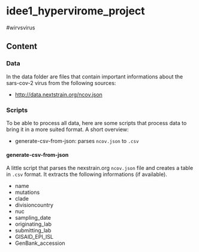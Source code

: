 # idee1_hypervirome_project
#wirvsvirus

## Content

### Data
In the data folder are files that contain important informations about the sars-cov-2 virus from the following sources:

  * http://data.nextstrain.org/ncov.json

### Scripts
To be able to process all data, here are some scripts that process data to bring it in a more suited format. A short overview:

  * generate-csv-from-json: parses `ncov.json` to `.csv`

#### generate-csv-from-json
A little script that parses the nexstrain.org `ncov.json` file and creates a table in `.csv` format. It extracts the following informations (if available).

  * name
  * mutations
  * clade
  * divisioncountry
  * nuc
  * sampling_date
  * originating_lab
  * submitting_lab
  * GISAID_EPI_ISL
  * GenBank_accession